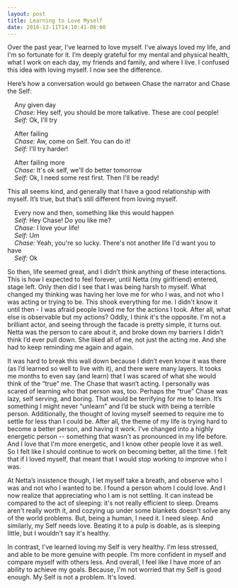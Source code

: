 ```yaml
---
layout: post
title: Learning to Love Myself
date: 2016-12-11T14:10:41-08:00
---
```


Over the past year, I've learned to love myself. I've always loved my life, and I'm so fortunate for it. I’m deeply grateful for my mental and physical health, what I work on each day, my friends and family, and where I live. I confused this idea with loving myself. I now see the difference.

Here’s how a conversation would go between Chase the narrator and Chase the Self:

&nbsp;&nbsp;&nbsp;&nbsp;<span class='quote-header'>Any given day</span>
<br>
&nbsp;&nbsp;&nbsp;&nbsp;*Chase:* Hey self, you should be more talkative. These are cool people!
<br>
&nbsp;&nbsp;&nbsp;&nbsp;*Self:* Ok, I'll try

&nbsp;&nbsp;&nbsp;&nbsp;<span class='quote-header'>After failing</span>
<br>
&nbsp;&nbsp;&nbsp;&nbsp;*Chase:* Aw, come on Self. You can do it!
<br>
&nbsp;&nbsp;&nbsp;&nbsp;*Self:* I'll try harder!

&nbsp;&nbsp;&nbsp;&nbsp;<span class='quote-header'>After failing more</span>
<br>
&nbsp;&nbsp;&nbsp;&nbsp;*Chase:* It's ok self, we'll do better tomorrow
<br>
&nbsp;&nbsp;&nbsp;&nbsp;*Self:* Ok, I need some rest first. Then I'll be ready!


This all seems kind, and generally that I have a good relationship with myself. It’s true, but that’s still different from loving myself.


&nbsp;&nbsp;&nbsp;&nbsp;<span class='quote-header'>Every now and then, something like this would happen</span>
<br>
&nbsp;&nbsp;&nbsp;&nbsp;*Self:* Hey Chase! Do you like me?
<br>
&nbsp;&nbsp;&nbsp;&nbsp;*Chase:* I love your life!
<br>
&nbsp;&nbsp;&nbsp;&nbsp;*Self:* Um
<br>
&nbsp;&nbsp;&nbsp;&nbsp;*Chase:* Yeah, you're so lucky. There's not another life I'd want you to have
<br>
&nbsp;&nbsp;&nbsp;&nbsp;*Self:* Ok


So then, life seemed great, and I didn’t think anything of these interactions. This is how I expected to feel forever, until Netta (my girlfriend) entered, stage left. Only then did I see that I was being harsh to myself. What changed my thinking was having her love me for who I was, and not who I was acting or trying to be. This shook everything for me. I didn't know it until then - I was afraid people loved me for the actions I took. After all, what else is observable but my actions? Oddly, I think it's the opposite. I'm not a brilliant actor, and seeing through the facade is pretty simple, it turns out. Netta was the person to care about it, and broke down my barriers I didn’t think I’d ever pull down. She liked all of me, not just the acting me. And she had to keep reminding me again and again.


It was hard to break this wall down because I didn’t even know it was there (as I’d learned so well to live with it), and there were many layers. It tooks me months to even say (and learn) that I was scared of what she would think of the “true” me. The Chase that wasn’t acting. I personally was scared of learning who that person was, too. Perhaps the “true” Chase was lazy, self serving, and boring. That would be terrifying for me to learn. It’s something I might never “unlearn” and I’d be stuck with being a terrible person. Additionally, the thought of loving myself seemed to require me to settle for less than I could be. After all, the theme of my life is trying hard to become a better person, and having it work. I've changed into a highly energetic person -- something that wasn't as pronounced in my life before. And I love that I'm more energetic, and I know other people love it as well. So I felt like I should continue to work on becoming better, all the time. I felt that if I loved myself, that meant that I would stop working to improve who I was.


At Netta’s insistence though, I let myself take a breath, and observe who I was and not who I wanted to be. I found a person whom I could love. And I now realize that appreciating who I am is not settling. It can instead be compared to the act of sleeping: it's not really efficient to sleep. Dreams aren't really worth it, and cozying up under some blankets doesn't solve any of the world problems. But, being a human, I need it. I need sleep. And similarly, my Self needs love. Beating it to a pulp is doable, as is sleeping little, but I wouldn't say it's healthy.


In contrast, I've learned loving my Self is very healthy. I'm less stressed, and able to be more genuine with people. I’m more confident in myself and compare myself with others less. And overall, I feel like I have more of an ability to achieve my goals. Because, I'm not worried that my Self is good enough. My Self is not a problem. It's loved.

